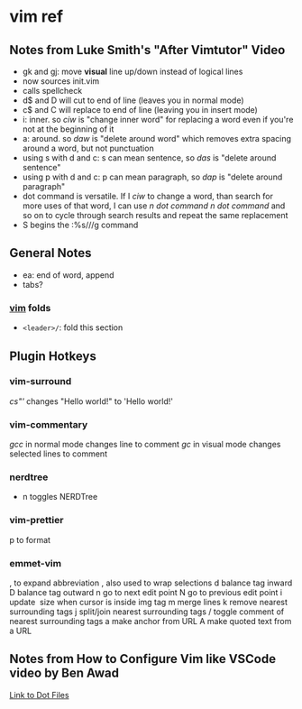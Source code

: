 # vim ref

## Notes from Luke Smith's "After Vimtutor" Video

- gk and gj: move **visual** line up/down instead of logical lines
- <F5> now sources init.vim
- <F6> calls spellcheck
- d\$ and D will cut to end of line (leaves you in normal mode)
- c\$ and C will replace to end of line (leaving you in insert mode)
- i: inner. so _ciw_ is "change inner word" for replacing a word even if you're not at the beginning of it
- a: around. so _daw_ is "delete around word" which removes extra spacing around a word, but not punctuation
- using s with d and c: s can mean sentence, so _das_ is "delete around sentence"
- using p with d and c: p can mean paragraph, so _dap_ is "delete around paragraph"
- dot command is versatile. If I _ciw_ to change a word, than search for more uses of that word, I can use _n_ _dot command_ _n_ _dot command_ and so on to cycle through search results and repeat the same replacement
- S begins the :%s///g command

## General Notes

- ea: end of word, append
- tabs?

### [vim](vim/summary.md) folds

- `<leader>/`: fold this section

## Plugin Hotkeys

### vim-surround

_cs"'_ changes "Hello world!" to 'Hello world!'

### vim-commentary

_gcc_ in normal mode changes line to comment
_gc_ in visual mode changes selected lines to comment

### nerdtree

- <Leader>n toggles NERDTree

### vim-prettier

<Leader>p to format

### emmet-vim

<c-y>, to expand abbreviation
<c-y>, also used to wrap selections
<c-y>d balance tag inward
<c-y>D balance tag outward
<c-y>n go to next edit point
<c-y>N go to previous edit point
<c-y>i update <img> size when cursor is inside img tag
<c-y>m merge lines
<c-y>k remove nearest surrounding tags
<c-y>j split/join nearest surrounding tags
<c-y>/ toggle comment of nearest surrounding tags
<c-y>a make anchor from URL
<c-y>A make quoted text from a URL

## Notes from How to Configure Vim like VSCode video by Ben Awad

[Link to Dot Files](https://gist.github.com/benawad/b768f5a5bbd92c8baabd363b7e79786f)
